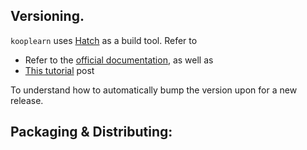 ## Versioning.

`kooplearn` uses [Hatch](https://hatch.pypa.io) as a build tool. Refer to 

- Refer to the [official documentation](https://hatch.pypa.io/1.9/version/#pyprojecttoml), as well as
- [This tutorial](https://waylonwalker.com/hatch-version/) post

To understand how to automatically bump the version upon for a new release.

## Packaging & Distributing:
